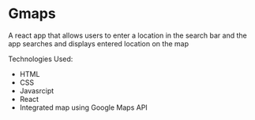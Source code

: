 # Gmaps
A react app that allows users to enter a location in the search bar and the app searches and displays entered location on the map

Technologies Used:
- HTML
- CSS
- Javasrcipt
- React
- Integrated map using Google Maps API 
